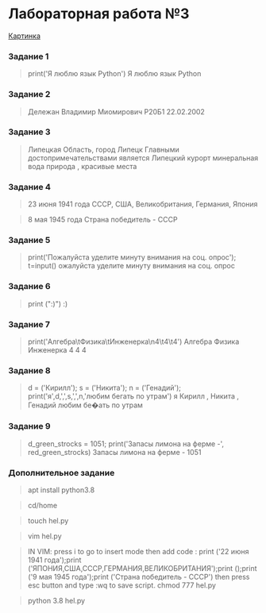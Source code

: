  # Лабораторная работа №3
 [Картинка](https://office-guru.ru/wp-content/uploads/2021/05/regular26.jpeg)
 ### Задание 1 ### 
 > print('Я люблю язык Python') 
 > Я люблю язык Python
 ### Задание 2 ### 
 >Дележан Владимир Миомирович
 > P20Б1 
 > 22.02.2002
 ### Задание 3 ### 
 > Липецкая Область, город Липецк
 > Главными достопримечательствами является Липецкий курорт
 > минеральная вода
 > природа , красивые места 
 ### Задание 4 ###    
 > 23 июня 1941 года
 > CCCP, США, Великобритания, Германия, Япония

 > 8 мая 1945 года
 > Страна победитель - СССР
 ### Задание 5 ###
 > print('Пожалуйста уделите минуту внимания на соц. опрос'); t=input()
 > ожалуйста уделите минуту внимания на соц. опрос
 ### Задание 6 ### 
 > print (":)")
 > :)
 ### Задание 7 ###
 > print('Алгебра\tФизика\tИнженерка\n4\t4\t4')
 > Алгебра Физика  Инженерка
 > 4       4       4
 ### Задание 8 ###
 > d = ('Кирилл'); s = ('Никита'); n = ('Генадий'); print('я',d,',',s,',',n,'любим бегать по утрам')
 > я Кирилл , Никита , Генадий любим бе�ать по утрам
 ### Задание 9 ###
 > d_green_strocks = 1051; print('Запасы лимона на ферме -', red_green_strocks)
 > Запасы лимона на ферме - 1051
 ### Дополнительное задание ###
 > apt install python3.8 
 
 > cd/home 
 
 > touch hel.py 
 
 > vim hel.py 

 > IN VIM: press i to go to insert mode 
 > then add code : print ('22 июня 1941 года');print ('ЯПОНИЯ,США,СССР,ГЕРМАНИЯ,ВЕЛИКОБРИТАНИЯ');print ();print ('9 мая 1945 года');print ('Страна победитель - СССР') 
 > then press esc button and type :wq to save script. 
 > chmod 777 hel.py 
  
 > python 3.8 hel.py
 
